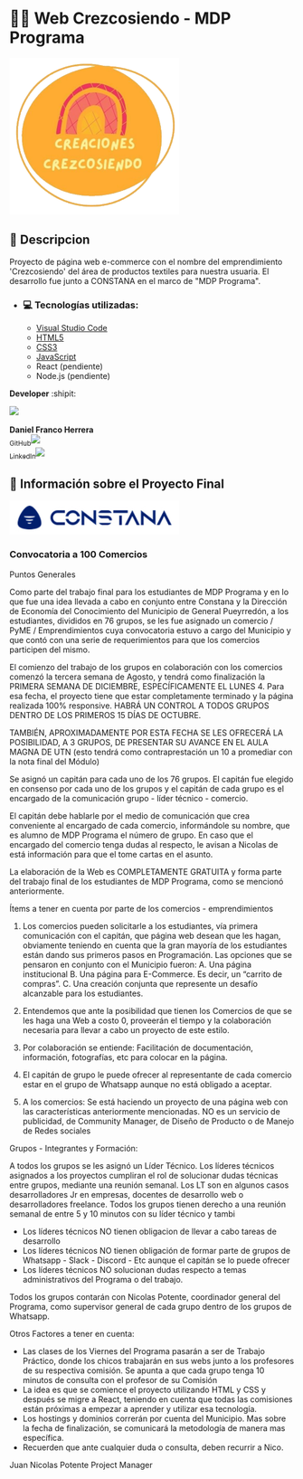 # 🧵🧶 Web Crezcosiendo - MDP Programa

<img src="/img/logo_original.png" width="300px" alt="Imagen emprendimiento Crezcosiendo">

## :bookmark_tabs: Descripcion

Proyecto de página web e-commerce con el nombre del emprendimiento 'Crezcosiendo' del área de productos textiles para nuestra usuaria. El desarrollo fue junto a CONSTANA en el marco de "MDP Programa".

- ### 💻 Tecnologías utilizadas:

    - [Visual Studio Code](https://code.visualstudio.com/)
    - [HTML5](https://lenguajehtml.com/html/)
    - [CSS3](https://lenguajecss.com/css/)
    - [JavaScript](https://lenguajejs.com/javascript/)
    - React (pendiente)
    - Node.js (pendiente)



**Developer** :shipit:

<img src="https://media.licdn.com/dms/image/D4D03AQGfvdtFH5rngw/profile-displayphoto-shrink_800_800/0/1695088203489?e=1703116800&v=beta&t=7iFIWF6diC9KBRH6voAP5QcoxzDR7SZJshkH4bDUL2E" width=115>

**Daniel Franco Herrera**<br>
[<sub>GitHub</sub>](https://github.com/DanielHerrer)<img src="https://i.postimg.cc/hPxhb2YB/icons8-github-50.png" width =16><br>
[<sub>LinkedIn</sub>](https://www.linkedin.com/in/danielfrancoherrera/)<img src="https://i.postimg.cc/C5LJHycc/icons8-linkedin-48.png" width =16>

## 📝 Información sobre el Proyecto Final

<img src="/img/constana.jpg" width="300px" alt="Imagen logo constana">

### Convocatoria a 100 Comercios

Puntos Generales

Como parte del trabajo final para los estudiantes de MDP Programa y en lo que fue una idea llevada a cabo en conjunto entre Constana y la Dirección de Economía del Conocimiento del Municipio de General Pueyrredón, a los estudiantes, divididos en 76 grupos, se les fue asignado un comercio / PyME / Emprendimientos cuya convocatoria estuvo a cargo del Municipio y que contó con una serie de requerimientos para que los comercios participen del mismo. 

El comienzo del trabajo de los grupos en colaboración con los comercios comenzó la tercera semana de Agosto, y tendrá como finalización la PRIMERA SEMANA DE DICIEMBRE, ESPECÍFICAMENTE EL LUNES 4. Para esa fecha, el proyecto tiene que estar completamente terminado y la página realizada 100% responsive. HABRÁ UN CONTROL A TODOS GRUPOS DENTRO DE LOS PRIMEROS 15 DÍAS DE OCTUBRE. 

TAMBIÉN, APROXIMADAMENTE POR ESTA FECHA SE LES OFRECERÁ LA POSIBILIDAD, A 3 GRUPOS, DE PRESENTAR SU AVANCE EN EL AULA MAGNA DE UTN (esto tendrá como contraprestación un 10 a promediar con la nota final del Módulo)

Se asignó un capitán para cada uno de los 76 grupos. El capitán fue elegido en consenso por cada uno de los grupos y el capitán de cada grupo es el encargado de la comunicación grupo - líder técnico - comercio. 

El capitán debe hablarle por el medio de comunicación que crea conveniente al encargado de cada comercio, informándole su nombre, que es alumno de MDP Programa el número de grupo. En caso que el encargado del comercio tenga dudas al respecto, le avisan a Nicolas de está información para que el tome cartas en el asunto.

La elaboración de la Web es COMPLETAMENTE GRATUITA y forma parte del trabajo final de los estudiantes de MDP Programa, como se mencionó anteriormente.

Ítems a tener en cuenta por parte de los comercios - emprendimientos
 
1.	Los comercios pueden solicitarle a los estudiantes, vía primera comunicación con el capitán, que página web desean que les hagan, obviamente teniendo en cuenta que la gran mayoría de los estudiantes están dando sus primeros pasos en Programación. Las opciones que se pensaron en conjunto con el Municipio fueron: A. Una página institucional
B. Una página para E-Commerce. Es decir, un “carrito de compras”. 
C. Una creación conjunta que represente un desafío alcanzable para los estudiantes. 

2.	Entendemos que ante la posibilidad que tienen los Comercios de que se les haga una Web a costo 0, proveerán el tiempo y la colaboración necesaria para llevar a cabo un proyecto de este estilo.
3.	Por colaboración se entiende: Facilitación de documentación, información, fotografías, etc para colocar en la página. 
4.	El capitán de grupo le puede ofrecer al representante de cada comercio estar en el grupo de Whatsapp aunque no está obligado a aceptar.
5.	A los comercios: Se está haciendo un proyecto de una página web con las características anteriormente mencionadas. NO es un servicio de publicidad, de Community Manager, de Diseño de Producto o de Manejo de Redes sociales

Grupos - Integrantes y Formación:

A todos los grupos se les asignó un Líder Técnico. Los líderes técnicos asignados a los proyectos cumpliran el rol de solucionar dudas técnicas entre grupos, mediante una reunión semanal. Los LT son en algunos casos desarrolladores Jr en empresas, docentes de desarrollo web o desarrolladores freelance. Todos los grupos tienen derecho a una reunión semanal de entre 5 y 10 minutos con su líder técnico y tambi
-	Los líderes técnicos NO tienen obligacion de llevar a cabo tareas de desarrollo
-	Los líderes técnicos NO tienen obligación de formar parte de grupos de Whatsapp - Slack - Discord - Etc aunque el capitán se lo puede ofrecer
-	Los líderes técnicos NO solucionan dudas respecto a temas administrativos del Programa o del trabajo.

Todos los grupos contarán con Nicolas Potente, coordinador general del Programa, como supervisor general de cada grupo dentro de los grupos de Whatsapp.

Otros Factores a tener en cuenta:
-	Las clases de los Viernes del Programa pasarán a ser de Trabajo Práctico, donde los chicos trabajarán en sus webs junto a los profesores de su respectiva comisión. Se apunta a que cada grupo tenga 10 minutos de consulta con el profesor de su Comisión
-	La idea es que se comience el proyecto utilizando HTML y CSS y después se migre a React, teniendo en cuenta que todas las comisiones están próximas a empezar a aprender y utilizar esa tecnología. 
-	Los hostings y dominios correrán por cuenta del Municipio. Mas sobre la fecha de finalización, se comunicará la metodología de manera mas específica.
-	Recuerden que ante cualquier duda o consulta, deben recurrir a Nico. 

Juan Nicolas Potente
Project Manager


